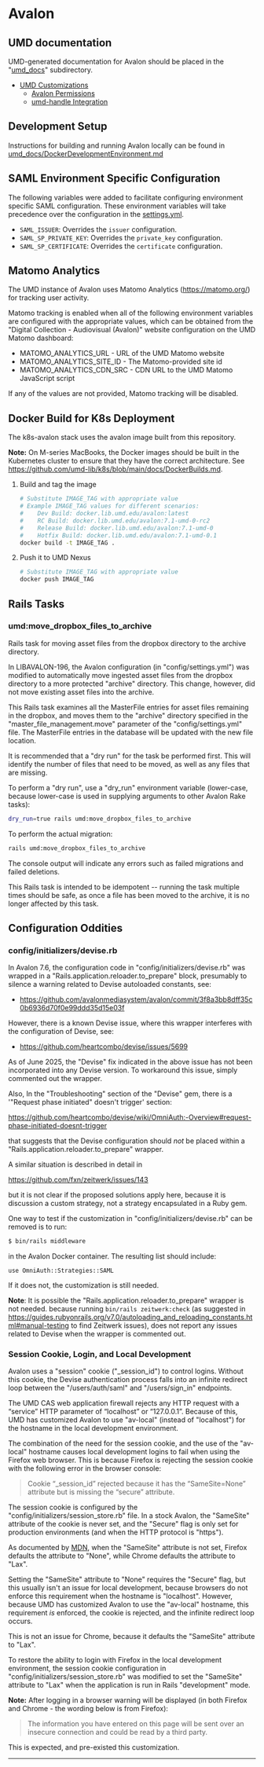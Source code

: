 # Avalon

## UMD documentation

UMD-generated documentation for Avalon should be placed in the
"[umd_docs](umd_docs/)" subdirectory.

* [UMD Customizations](umd_docs/UmdCustomizations.md)
  * [Avalon Permissions](umd_docs/AvalonPermissions.md)
  * [umd-handle Integration](umd_docs/UmdHandleIntegration.md)

## Development Setup

Instructions for building and running Avalon locally can be found in
[umd_docs/DockerDevelopmentEnvironment.md](umd_docs/DockerDevelopmentEnvironment.md)

## SAML Environment Specific Configuration

The following variables were added to facilitate configuring environment
specific SAML configuration. These environment variables will take
precedence over the configuration in the [settings.yml](./config/settings.yml).

* `SAML_ISSUER`: Overrides the `issuer` configuration.
* `SAML_SP_PRIVATE_KEY`: Overrides the `private_key` configuration.
* `SAML_SP_CERTIFICATE`: Overrides the `certificate` configuration.

## Matomo Analytics

The UMD instance of Avalon uses Matomo Analytics (<https://matomo.org/>) for
tracking user activity.

Matomo tracking is enabled when all of the following environment variables are
configured with the appropriate values, which can be obtained from the
"Digital Collection - Audiovisual (Avalon)" website configuration on the UMD
Matomo dashboard:

* MATOMO_ANALYTICS_URL - URL of the UMD Matomo website
* MATOMO_ANALYTICS_SITE_ID - The Matomo-provided site id
* MATOMO_ANALYTICS_CDN_SRC - CDN URL to the UMD Matomo JavaScript script

If any of the values are not provided, Matomo tracking will be disabled.

## Docker Build for K8s Deployment

The k8s-avalon stack uses the avalon image built from this repository.

**Note:** On M-series MacBooks, the Docker images should be built in the
Kubernetes cluster to ensure that they have the correct architecture. See
<https://github.com/umd-lib/k8s/blob/main/docs/DockerBuilds.md>.

1. Build and tag the image

    ```zsh
    # Substitute IMAGE_TAG with appropriate value
    # Example IMAGE_TAG values for different scenarios:
    #    Dev Build: docker.lib.umd.edu/avalon:latest
    #    RC Build: docker.lib.umd.edu/avalon:7.1-umd-0-rc2
    #    Release Build: docker.lib.umd.edu/avalon:7.1-umd-0
    #    Hotfix Build: docker.lib.umd.edu/avalon:7.1-umd-0.1
    docker build -t IMAGE_TAG .
    ```

2. Push it to UMD Nexus

    ```zsh
    # Substitute IMAGE_TAG with appropriate value
    docker push IMAGE_TAG
    ```

## Rails Tasks

### umd:move_dropbox_files_to_archive

Rails task for moving asset files from the dropbox directory to the archive
directory.

In LIBAVALON-196, the Avalon configuration (in "config/settings.yml") was
modified to automatically move ingested asset files from the dropbox directory
to a more protected "archive" directory. This change, however, did not move
existing asset files into the archive.

This Rails task examines all the MasterFile entries for asset files remaining
in the dropbox, and moves them to the "archive" directory specified in the
"master_file_management.move" parameter of the "config/settings.yml" file. The
MasterFile entries in the database will be updated with the new file location.

It is recommended that a "dry run" for the task be performed first. This will
identify the number of files that need to be moved, as well as any files that
are missing.

To perform a "dry run", use a "dry_run" environment variable (lower-case,
because lower-case is used in supplying arguments to other Avalon Rake tasks):

```zsh
dry_run=true rails umd:move_dropbox_files_to_archive
```

To perform the actual migration:

```zsh
rails umd:move_dropbox_files_to_archive
```

The console output will indicate any errors such as failed migrations
and failed deletions.

This Rails task is intended to be idempotent -- running the task multiple times
should be safe, as once a file has been moved to the archive, it is no longer
affected by this task.

## Configuration Oddities

### config/initializers/devise.rb

In Avalon 7.6, the configuration code in "config/initializers/devise.rb" was
wrapped in a "Rails.application.reloader.to_prepare" block, presumably to
silence a warning related to Devise autoloaded constants, see:

* <https://github.com/avalonmediasystem/avalon/commit/3f8a3bb8dff35c0b6936d70f0e99ddd35d15e03f>

However, there is a known Devise issue, where this wrapper interferes
with the configuration of Devise, see:

* <https://github.com/heartcombo/devise/issues/5699>

As of June 2025, the "Devise" fix indicated in the above issue has not been
incorporated into any Devise version. To workaround this issue, simply commented
out the wrapper.

Also, In the "Troubleshooting" section of the "Devise" gem, there is a
'"Request phase initiated" doesn't trigger' section:

<https://github.com/heartcombo/devise/wiki/OmniAuth:-Overview#request-phase-initiated-doesnt-trigger>

that suggests that the Devise configuration should *not* be placed within a
"Rails.application.reloader.to_prepare" wrapper.

A similar situation is described in detail in

<https://github.com/fxn/zeitwerk/issues/143>

but it is not clear if the proposed solutions apply here, because it is
discussion a custom strategy, not a strategy encapsulated in a Ruby gem.

One way to test if the customization in "config/initializers/devise.rb" can be
removed is to run:

```zsh
$ bin/rails middleware
```

in the Avalon Docker container. The resulting list should include:

```text
use OmniAuth::Strategies::SAML
```

If it does not, the customization is still needed.

**Note**: It is possible the "Rails.application.reloader.to_prepare" wrapper is
not needed. because running `bin/rails zeitwerk:check` (as suggested in
<https://guides.rubyonrails.org/v7.0/autoloading_and_reloading_constants.html#manual-testing>
to find Zeitwerk issues), does not report any issues related to Devise when
the wrapper is commented out.

### Session Cookie, Login, and Local Development

Avalon uses a "session" cookie ("_session_id") to control logins. Without
this cookie, the Devise authentication process falls into an infinite redirect
loop between the "/users/auth/saml" and "/users/sign_in" endpoints.

The UMD CAS web application firewall rejects any HTTP request with a
“service” HTTP parameter of “localhost” or “127.0.0.1”. Because of this,
UMD has customized Avalon to use "av-local" (instead of "localhost") for the
hostname in the local development environment.

The combination of the need for the session cookie, and the use of the
"av-local" hostname causes local development logins to fail when using the
Firefox web browser. This is because Firefox is rejecting the session cookie
with the following error in the browser console:

> Cookie “_session_id” rejected because it has the “SameSite=None” attribute
> but is missing the “secure” attribute.

The session cookie is configured by the "config/initializers/session_store.rb"
file. In a stock Avalon, the "SameSite" attribute of the cookie is never set,
and the "Secure" flag is only set for production environments (and when the
HTTP protocol is "https").

As documented by [MDN][mdn-browser-compatibility], when the "SameSite" attribute
is not set, Firefox defaults the attribute to "None", while Chrome defaults the
attribute to "Lax".

Setting the "SameSite" attribute to "None" requires the "Secure" flag, but this
usually isn't an issue for local development, because browsers do not enforce
this requirement when the hostname is "localhost". However, because UMD has
customized Avalon to use the "av-local" hostname, this requirement *is*
enforced, the cookie is rejected, and the infinite redirect loop occurs.

This is not an issue for Chrome, because it defaults the "SameSite" attribute
to "Lax".

To restore the ability to login with Firefox in the local development
environment, the session cookie configuration in
"config/initializers/session_store.rb" was modified to set the "SameSite"
attribute to "Lax" when the application is run in Rails "development" mode.

**Note:** After logging in a browser warning will be displayed (in both Firefox
and Chrome - the wording below is from Firefox):

> The information you have entered on this page will be sent over an insecure
> connection and could be read by a third party.

This is expected, and pre-existed this customization.

---
[mdn-browser-compatibility]: https://developer.mozilla.org/en-US/docs/Web/HTTP/Reference/Headers/Set-Cookie#browser_compatibility
